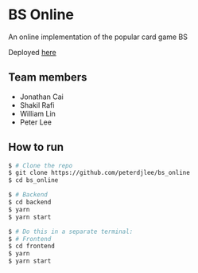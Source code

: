 # BS Online

An online implementation of the popular card game BS

Deployed [here](https://bsonline.shakilrafi.com)

## Team members

- Jonathan Cai
- Shakil Rafi
- William Lin
- Peter Lee

## How to run

```bash
$ # Clone the repo
$ git clone https://github.com/peterdjlee/bs_online
$ cd bs_online

$ # Backend
$ cd backend
$ yarn
$ yarn start

$ # Do this in a separate terminal:
$ # Frontend
$ cd frontend
$ yarn
$ yarn start
```
